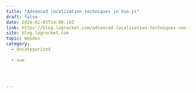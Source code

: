 ```yaml
---
title: "Advanced localization techniques in Vue.js"
draft: false
date: 2020-02-03T14:00:19Z
link: https://blog.logrocket.com/advanced-localization-techniques-vue-js/?utm_medium=RSS&utm_source=hune
site: blog.logrocket.com
topic: Webdev
category:
  - Uncategorized
  
  - vue
  
   
  

---
```

